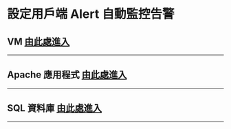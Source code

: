 # 設定用戶端 Alert 自動監控告警

## VM [由此處進入](https://github.com/mcloud-support/arm/tree/main/alert/vm/README.md)
---
## Apache 應用程式 [由此處進入](https://github.com/mcloud-support/arm/tree/main/alert/apache/README.md)
---
## SQL 資料庫 [由此處進入](https://github.com/mcloud-support/arm/tree/main/alert/sqlserver/README.md)
---